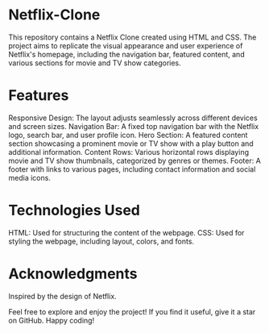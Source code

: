# Netflix-Clone
This repository contains a Netflix Clone created using HTML and CSS. The project aims to replicate the visual appearance and user experience of Netflix's homepage, including the navigation bar, featured content, and various sections for movie and TV show categories.

# Features
Responsive Design: The layout adjusts seamlessly across different devices and screen sizes.
Navigation Bar: A fixed top navigation bar with the Netflix logo, search bar, and user profile icon.
Hero Section: A featured content section showcasing a prominent movie or TV show with a play button and additional information.
Content Rows: Various horizontal rows displaying movie and TV show thumbnails, categorized by genres or themes.
Footer: A footer with links to various pages, including contact information and social media icons.

# Technologies Used
HTML: Used for structuring the content of the webpage.
CSS: Used for styling the webpage, including layout, colors, and fonts.

# Acknowledgments
Inspired by the design of Netflix.

Feel free to explore and enjoy the project! If you find it useful, give it a star on GitHub. Happy coding!

